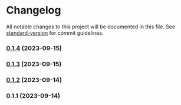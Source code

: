 # Changelog

All notable changes to this project will be documented in this file. See [standard-version](https://github.com/conventional-changelog/standard-version) for commit guidelines.

### [0.1.4](https://github.com/hunterpiggot/personal-website/compare/v0.1.3...v0.1.4) (2023-09-15)

### [0.1.3](https://github.com/hunterpiggot/personal-website/compare/v0.1.2...v0.1.3) (2023-09-15)

### [0.1.2](https://github.com/hunterpiggot/personal-website/compare/v0.1.1...v0.1.2) (2023-09-14)

### 0.1.1 (2023-09-14)
